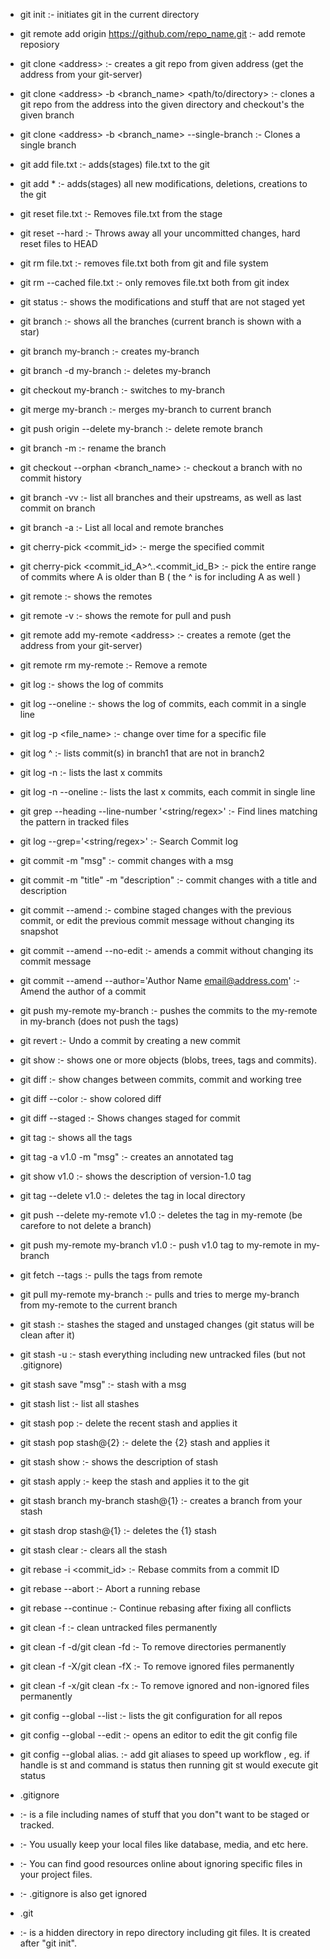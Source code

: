 - git init            :- initiates git in the current directory
- git remote add origin https://github.com/repo_name.git        :- add remote reposiory
- git clone \<address> :- creates a git repo from given address (get the address from your git-server)
- git clone \<address> -b <branch_name> <path/to/directory>  :- clones a git repo from the address into the given directory and checkout's the given branch
- git clone \<address> -b <branch_name> --single-branch  :- Clones a single branch
- git add file.txt   :- adds(stages) file.txt to the git
- git add *          :- adds(stages) all new modifications, deletions, creations to the git
- git reset file.txt :- Removes file.txt from the stage
- git reset --hard   :- Throws away all your uncommitted changes, hard reset files to HEAD
- git rm file.txt    :- removes file.txt both from git and file system
- git rm --cached file.txt :- only removes file.txt both from git index
- git status         :- shows the modifications and stuff that are not staged yet
- git branch                         :- shows all the branches (current branch is shown with a star)
- git branch my-branch               :- creates my-branch
- git branch -d my-branch            :- deletes my-branch
- git checkout my-branch         	   :- switches to my-branch
- git merge my-branch                :- merges my-branch to current branch
- git push origin --delete my-branch :- delete remote branch
- git branch -m <new-branch-name>    :- rename the branch
- git checkout --orphan <branch_name> :- checkout a branch with no commit history
- git branch -vv                     :- list all branches and their upstreams, as well as last commit on branch
- git branch -a                      :- List all local and remote branches
- git cherry-pick <commit_id>                     :- merge the specified commit
- git cherry-pick <commit_id_A>^..<commit_id_B>   :- pick the entire range of commits where A is older than B ( the ^ is for including A as well )

- git remote                         :- shows the remotes
- git remote -v                      :- shows the remote for pull and push
- git remote add my-remote \<address> :- creates a remote (get the address from your git-server)
- git remote rm my-remote :- Remove a remote
- git log                      :- shows the log of commits
- git log --oneline            :- shows the log of commits, each commit in a single line
- git log -p <file_name>       :- change over time for a specific file
- git log <Branch1> ^<Branch2> :- lists commit(s) in branch1 that are not in branch2
- git log -n <x>               :- lists the last x commits
- git log -n <x> --oneline     :- lists the last x commits, each commit in single line
- git grep --heading --line-number '<string/regex>' :- Find lines matching the pattern in tracked files
- git log --grep='<string/regex>'                   :- Search Commit log
- git commit -m "msg"          :- commit changes with a msg
- git commit -m "title" -m "description" :- commit changes with a title and description
- git commit --amend           :- combine staged changes with the previous commit, or edit the previous commit message without changing its snapshot
- git commit --amend --no-edit :- amends a commit without changing its commit message
- git commit --amend --author='Author Name <email@address.com>'    :- Amend the author of a commit
- git push my-remote my-branch :- pushes the commits to the my-remote in my-branch (does not push the tags)
- git revert <commit-id>       :- Undo a commit by creating a new commit
- git show                     :- shows one or more objects (blobs, trees, tags and commits).
- git diff                     :- show changes between commits, commit and working tree
- git diff --color             :- show colored diff
- git diff --staged            :- Shows changes staged for commit
- git tag                           :- shows all the tags
- git tag -a v1.0 -m "msg"          :- creates an annotated tag
- git show v1.0                     :- shows the description of version-1.0 tag
- git tag --delete v1.0             :- deletes the tag in local directory
- git push --delete my-remote v1.0  :- deletes the tag in my-remote (be carefore to not delete a branch)
- git push my-remote my-branch v1.0 :- push v1.0 tag to my-remote in my-branch
- git fetch --tags                  :- pulls the tags from remote
- git pull my-remote my-branch         :- pulls and tries to merge my-branch from my-remote to the current branch
- git stash                            :- stashes the staged and unstaged changes (git status will be clean after it)
- git stash -u                         :- stash everything including new untracked files (but not .gitignore)
- git stash save "msg"                 :- stash with a msg
- git stash list                       :- list all stashes
- git stash pop                        :- delete the recent stash and applies it
- git stash pop stash@{2}              :- delete the {2} stash and applies it
- git stash show                       :- shows the description of stash
- git stash apply                      :- keep the stash and applies it to the git
- git stash branch my-branch stash@{1} :- creates a branch from your stash
- git stash drop stash@{1}             :- deletes the {1} stash
- git stash clear                      :- clears all the stash 
- git rebase -i <commit_id>         :- Rebase commits from a commit ID
- git rebase --abort                :- Abort a running rebase
- git rebase --continue             :- Continue rebasing after fixing all conflicts
- git clean -f                      :- clean untracked files permanently
- git clean -f -d/git clean -fd     :- To remove directories permanently
- git clean -f -X/git clean -fX     :- To remove ignored files permanently
- git clean -f -x/git clean -fx     :- To remove ignored and non-ignored files permanently
- git config --global --list                   :- lists the git configuration for all repos
- git config --global --edit                   :- opens an editor to edit the git config file
- git config --global alias.<handle> <command> :- add git aliases to speed up workflow , eg. if  handle is st and command is status then running git st would execute git status
- .gitignore
- :- is a file including names of stuff that you don"t want to be staged or tracked.
- :- You usually keep your local files like database, media, and etc here.
- :- You can find good resources online about ignoring specific files in your project files.
- :- .gitignore is also get ignored 
- .git
- :- is a hidden directory in repo directory including git files. It is created after "git init".

